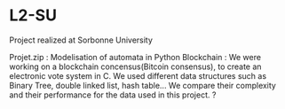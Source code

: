 # L2-SU
Project realized at Sorbonne University 

Projet.zip : Modelisation of automata in Python
Blockchain : We were working on a blockchain concensus(Bitcoin consensus), to create an electronic vote system in C. We used different data structures such as Binary Tree, double linked list, hash table... We compare their complexity and their performance for the data used in this project. ?

